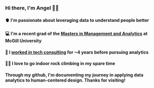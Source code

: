 ### Hi there, I'm Angel 👋🏾
#### 🫀 I'm passionate about leveraging data to understand people better
#### 💻 I'm a recent grad of the [Masters in Management and Analytics](https://www.mcgill.ca/desautels/programs/mma/program-overview) at McGill University 
#### 💼 I [worked in tech consulting](https://www.linkedin.com/in/aoluwole-rotimi/) for ~4 years before pursuing analytics
#### 🧗‍♀️ I love to go indoor rock climbing in my spare time

#### Through my github, I'm documenting my journey in applying data analytics to human-centered design. Thanks for visiting! 

<!--
**aoluwolerotimi/aoluwolerotimi** is a ✨ _special_ ✨ repository because its `README.md` (this file) appears on your GitHub profile.

Here are some ideas to get you started:

- 🔭 I’m currently working on ...
- 🌱 I’m currently learning ...
- 👯 I’m looking to collaborate on ...
- 🤔 I’m looking for help with ...
- 💬 Ask me about ...
- 📫 How to reach me: ...
- 😄 Pronouns: ...
- ⚡ Fun fact: ...
-->

